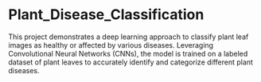# Plant_Disease_Classification
This project demonstrates a deep learning approach to classify plant leaf images as healthy or affected by various diseases. Leveraging Convolutional Neural Networks (CNNs), the model is trained on a labeled dataset of plant leaves to accurately identify and categorize different plant diseases.

